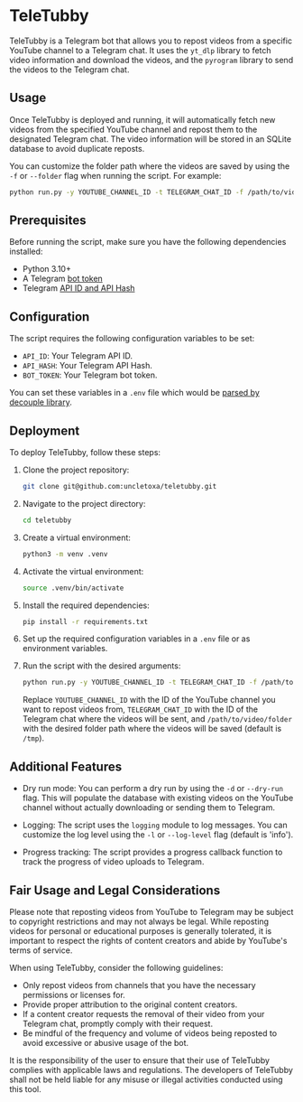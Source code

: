# TeleTubby

TeleTubby is a Telegram bot that allows you to repost videos from a specific YouTube channel to a Telegram chat. It 
uses the `yt_dlp` library to fetch video information and download the videos, and the `pyrogram` library to send the videos to the Telegram chat. 

## Usage

Once TeleTubby is deployed and running, it will automatically fetch new videos from the specified YouTube channel and repost them to the designated Telegram chat. The video information will be stored in an SQLite database to avoid duplicate reposts.

You can customize the folder path where the videos are saved by using the `-f` or `--folder` flag when running the script. For example:
```bash
python run.py -y YOUTUBE_CHANNEL_ID -t TELEGRAM_CHAT_ID -f /path/to/video/folder
```

## Prerequisites

Before running the script, make sure you have the following dependencies installed:

- Python 3.10+
- A Telegram [bot token](https://core.telegram.org/bots#how-do-i-create-a-bot)
- Telegram [API ID and API Hash](https://core.telegram.org/api/obtaining_api_id)

## Configuration

The script requires the following configuration variables to be set:

- `API_ID`: Your Telegram API ID.
- `API_HASH`: Your Telegram API Hash.
- `BOT_TOKEN`: Your Telegram bot token.

You can set these variables in a `.env` file which would be [parsed by decouple library](https://github.com/HBNetwork/python-decouple?tab=readme-ov-file#env-file).

## Deployment

To deploy TeleTubby, follow these steps:

1. Clone the project repository:
   ```bash
   git clone git@github.com:uncletoxa/teletubby.git
   ```

2. Navigate to the project directory:
   ```bash
   cd teletubby
   ```

3. Create a virtual environment:
   ```bash
   python3 -m venv .venv
   ```

4. Activate the virtual environment:
   ```bash
   source .venv/bin/activate
   ```

5. Install the required dependencies:
   ```bash
   pip install -r requirements.txt
   ```

6. Set up the required configuration variables in a `.env` file or as environment variables.

7. Run the script with the desired arguments:
   ```bash
   python run.py -y YOUTUBE_CHANNEL_ID -t TELEGRAM_CHAT_ID -f /path/to/video/folder
   ```
   Replace `YOUTUBE_CHANNEL_ID` with the ID of the YouTube channel you want to repost videos from, `TELEGRAM_CHAT_ID` with the ID of the Telegram chat where the videos will be sent, and `/path/to/video/folder` with the desired folder path where the videos will be saved (default is `/tmp`).

## Additional Features

- Dry run mode: You can perform a dry run by using the `-d` or `--dry-run` flag. This will populate the database with existing videos on the YouTube channel without actually downloading or sending them to Telegram.

- Logging: The script uses the `logging` module to log messages. You can customize the log level using the `-l` or `--log-level` flag (default is 'info').

- Progress tracking: The script provides a progress callback function to track the progress of video uploads to Telegram.

## Fair Usage and Legal Considerations

Please note that reposting videos from YouTube to Telegram may be subject to copyright restrictions and may not always be legal. While reposting videos for personal or educational purposes is generally tolerated, it is important to respect the rights of content creators and abide by YouTube's terms of service.

When using TeleTubby, consider the following guidelines:

- Only repost videos from channels that you have the necessary permissions or licenses for.
- Provide proper attribution to the original content creators.
- If a content creator requests the removal of their video from your Telegram chat, promptly comply with their request.
- Be mindful of the frequency and volume of videos being reposted to avoid excessive or abusive usage of the bot.

It is the responsibility of the user to ensure that their use of TeleTubby complies with applicable laws and regulations. The developers of TeleTubby shall not be held liable for any misuse or illegal activities conducted using this tool.